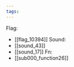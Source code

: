 ```yaml
---
tags:
---
```

Flag:
- [[flag_10394]]
Sound:
- [[sound_43]]
- [[sound_17]]
Fn:
- [[sub000_function26]]
